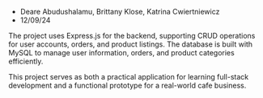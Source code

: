 - Deare Abudushalamu, Brittany Klose, Katrina Cwiertniewicz
- 12/09/24

The project uses Express.js for the backend, supporting CRUD operations for user accounts, orders, and product listings. The database is built with MySQL to manage user information, orders, and product categories efficiently.

This project serves as both a practical application for learning full-stack development and a functional prototype for a real-world cafe business.

